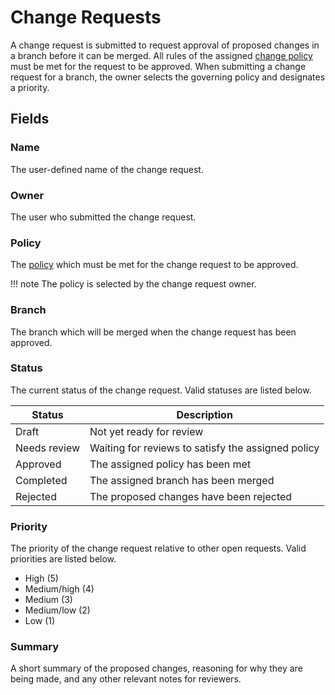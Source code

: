 # Change Requests

A change request is submitted to request approval of proposed changes in a branch before it can be merged. All rules of the assigned [change policy](./policy.md) must be met for the request to be approved. When submitting a change request for a branch, the owner selects the governing policy and designates a priority.

## Fields

### Name

The user-defined name of the change request.

### Owner

The user who submitted the change request.

### Policy

The [policy](./policy.md) which must be met for the change request to be approved.

!!! note
    The policy is selected by the change request owner.

### Branch

The branch which will be merged when the change request has been approved.

### Status

The current status of the change request. Valid statuses are listed below.

| Status       | Description                                        |
|--------------|----------------------------------------------------|
| Draft        | Not yet ready for review                           |
| Needs review | Waiting for reviews to satisfy the assigned policy |
| Approved     | The assigned policy has been met                   |
| Completed    | The assigned branch has been merged                |
| Rejected     | The proposed changes have been rejected            |

### Priority

The priority of the change request relative to other open requests. Valid priorities are listed below.

* High (5)
* Medium/high (4)
* Medium (3)
* Medium/low (2)
* Low (1)

### Summary

A short summary of the proposed changes, reasoning for why they are being made, and any other relevant notes for reviewers.
